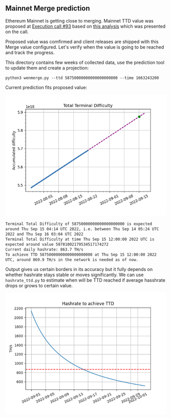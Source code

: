 ## Mainnet Merge prediction

Ethereum Mainnet is getting close to merging. Mainnet TTD value was proposed at [Execution call #93](https://www.youtube.com/watch?v=CIAGQMUKEZ4) based on [this analysis](https://notes.ethereum.org/@MarioHavel/merge-ttd) which was presented on the call. 

Proposed value was comfirmed and client releases are shipped with this Merge value configured. Let's verify when the value is going to be reached and track the progress.

This directory contains few weeks of collected data, use the prediction tool to update them and create a projection: 

```
python3 wenmerge.py --ttd 58750000000000000000000 --time 1663243200
```

Current prediction fits proposed value: 

![](./chart.png)

```
Terminal Total Difficulty of 58750000000000000000000 is expected around Thu Sep 15 04:14 UTC 2022, i.e. between Thu Sep 14 05:24 UTC 2022 and Thu Sep 16 03:04 UTC 2022
Terminal Total Difficulty at time Thu Sep 15 12:00:00 2022 UTC is expected around value 58781002179534517174272
Current daily hashrate: 863.7 TH/s
To achieve TTD 58750000000000000000000 at Thu Sep 15 12:00:00 2022 UTC, around 869.9 TH/s in the network is needed as of now.
```

Output gives us certain borders in its accuracy but it fully depends on whether hashrate stays stable or moves significantly. We can use `hashrate_ttd.py` to estimate when will be TTD reached if average hasshrate drops or grows to certain value. 

![](./hashrate_delta.png)

